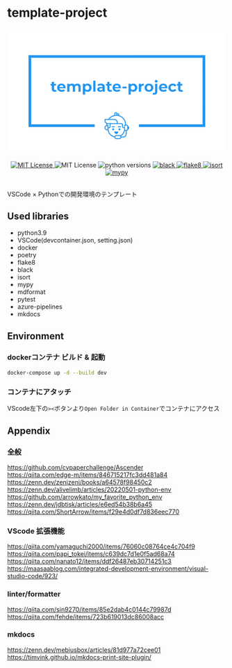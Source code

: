 # template-project

<center>

![image.png](logo.png)

</center>

<div align="center">
    <a href="https://github.com/psf/black">
        <img alt="MIT License" src="https://img.shields.io/github/license/yumizzzz/template-project?labelColor=5B7282&color=1e94f3">
    </a>
    <img alt="MIT License" src="https://img.shields.io/badge/python-3.8%20%7C%203.9-blue?labelColor=5B7282&color=1e94f3">
    <img alt="python versions" src="https://img.shields.io/badge/python-3.8%20%7C%203.9-blue?labelColor=5B7282&color=1e94f3">
    <a href="https://github.com/psf/black">
        <img alt="black" src="https://img.shields.io/badge/code%20style-black-000000.svg?labelColor=5B7282&color=1e94f3">
    </a>
    <a href="https://github.com/PyCQA/flake8">
        <img alt="flake8" src="https://img.shields.io/badge/code%20style-flake8-black?labelColor=5B7282&color=1e94f3">
    </a>
    <a href="https://pycqa.github.io/isort">
        <img alt="isort" src="https://img.shields.io/badge/%20imports-isort-%231674b1?labelColor=5B7282&color=1e94f3">
    </a>
    <a href="https://github.com/python/mypy">
        <img alt="mypy" src="https://img.shields.io/badge/typing-mypy-blue?labelColor=5B7282&color=1e94f3">
    </a>
</div>
<br />

VSCode × Pythonでの開発環境のテンプレート

## Used libraries

- python3.9
- VSCode(devcontainer.json, setting.json)
- docker
- poetry
- flake8
- black
- isort
- mypy
- mdformat
- pytest
- azure-pipelines
- mkdocs

## Environment

### dockerコンテナ ビルド & 起動

```bash
docker-compose up -d --build dev
```

### コンテナにアタッチ

VScode左下の`><`ボタンより`Open Folder in Container`でコンテナにアクセス

## Appendix

### 全般

<https://github.com/cvpaperchallenge/Ascender> \
<https://qiita.com/edge-m/items/846715217fc3dd481a84> \
<https://zenn.dev/zenizeni/books/a64578f98450c2> \
<https://zenn.dev/alivelimb/articles/20220501-python-env> \
<https://github.com/arrowkato/my_favorite_python_env> \
<https://zenn.dev/jdbtisk/articles/e6ed54b38b6a45> \
<https://qiita.com/ShortArrow/items/f29e4d0df7d836eec770>

### VScode 拡張機能

<https://qiita.com/yamaguchi2000/items/76060c08764ce4c704f9> \
<https://qiita.com/papi_tokei/items/c639dc7d1e0f5ad68a74> \
<https://qiita.com/nanato12/items/ddf26487eb30714251c3> \
<https://maasaablog.com/integrated-development-environment/visual-studio-code/923/>

### linter/formatter

<https://qiita.com/sin9270/items/85e2dab4c0144c79987d> \
<https://qiita.com/fehde/items/723b619013dc86008acc>

### mkdocs

<https://zenn.dev/mebiusbox/articles/81d977a72cee01> \
<https://timvink.github.io/mkdocs-print-site-plugin/>
